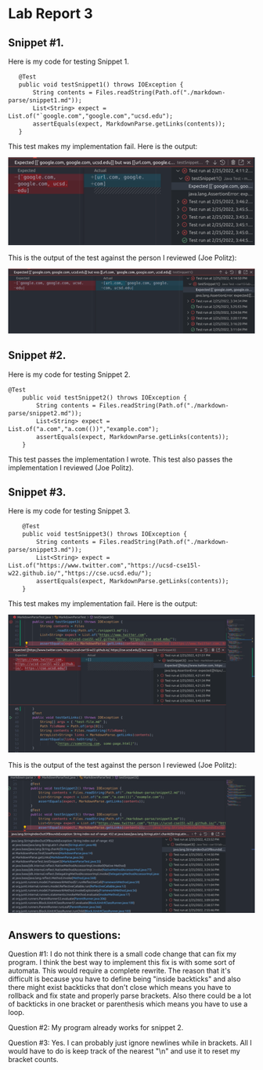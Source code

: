  # Lab Report 3
 ## Snippet #1.
 Here is my code for testing Snippet 1.
 ```
    @Test
    public void testSnippet1() throws IOException {
        String contents = Files.readString(Path.of("./markdown-parse/snippet1.md"));
        List<String> expect = List.of("`google.com","google.com","ucsd.edu");
        assertEquals(expect, MarkdownParse.getLinks(contents));
    }
 ```
This test makes my implementation fail. Here is the output:

![Image](Pic1.png)

This is the output of the test against the person I reviewed (Joe Politz):

![Image](Pic2.png)

## Snippet #2.
Here is my code for testing Snippet 2.
```
@Test
    public void testSnippet2() throws IOException {
        String contents = Files.readString(Path.of("./markdown-parse/snippet2.md"));
        List<String> expect = List.of("a.com","a.com(())","example.com");
        assertEquals(expect, MarkdownParse.getLinks(contents));
    }
```
This test passes the implementation I wrote.
This test also passes the implementation I reviewed (Joe Politz).

## Snippet #3.
Here is my code for testing Snippet 3.
```
    @Test
    public void testSnippet3() throws IOException {
        String contents = Files.readString(Path.of("./markdown-parse/snippet3.md"));
        List<String> expect = List.of("https://www.twitter.com","https://ucsd-cse15l-w22.github.io/","https://cse.ucsd.edu/");
        assertEquals(expect, MarkdownParse.getLinks(contents));
    }
```
This test makes my implementation fail. Here is the output:

![Image](Pic3.png)

This is the output of the test against the person I reviewed (Joe Politz):

![Image](Pic4.png)

## Answers to questions: 

Question #1:
I do not think there is a small code change that can fix my program. I think the best way to implement this fix is with some sort of automata. This would require a complete rewrite.
The reason that it's difficult is because you have to define being "inside backticks" and also there might exist backticks that don't close which means you have to rollback and fix state and properly parse brackets. Also there could be a lot of backticks in one bracket or parenthesis which means you have to use a loop.

Question #2:
My program already works for snippet 2.

Question #3:
Yes. I can probably just ignore newlines while in brackets. All I would have to do is keep track of the nearest "\n" and use it to reset my bracket counts.
